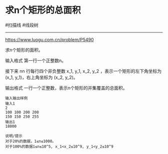 # 求n个矩形的总面积

#扫描线 
#线段树 

---

https://www.luogu.com.cn/problem/P5490

求n个矩形的面积。

输入格式
第一行一个正整数n。

接下来 nn 行每行四个非负整数 x_1, y_1, x_2, y_2 ，表示一个矩形的左下角坐标为 (x_1, y_1)，右上角坐标为 (x_2, y_2)。

输出格式
一行一个正整数，表示n个矩形的并集覆盖的总面积。

```
输入输出样例
输入1
2
100 100 200 200
150 150 250 255
输出1
18000

说明/提示
对于20%的数据，1≤n≤1000。
对于100%的数据1≤n≤10^5, x_1<x_2≤10^9, y_1<y_2≤10^9
```




